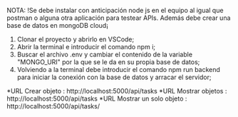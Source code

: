 NOTA: !Se debe instalar con anticipación node js en el equipo al igual que postman o alguna otra aplicación para testear APIs. Además debe crear una base de datos en mongoDB cloud¡

1) Clonar el proyecto y abrirlo en VSCode;
2) Abrir la terminal e introducir el comando npm i;
3) Buscar el archivo .env y cambiar el contenido de la variable "MONGO_URI" por la que se le da en su propia base de datos;
4) Volviendo a la terminal debe introducir el comando npm run backend para iniciar la conexión con la base de datos y arracar el servidor;

*URL Crear objeto : http://localhost:5000/api/tasks
*URL Mostrar objetos : http://localhost:5000/api/tasks
*URL Mostrar un solo objeto : http://localhost:5000/api/tasks/



